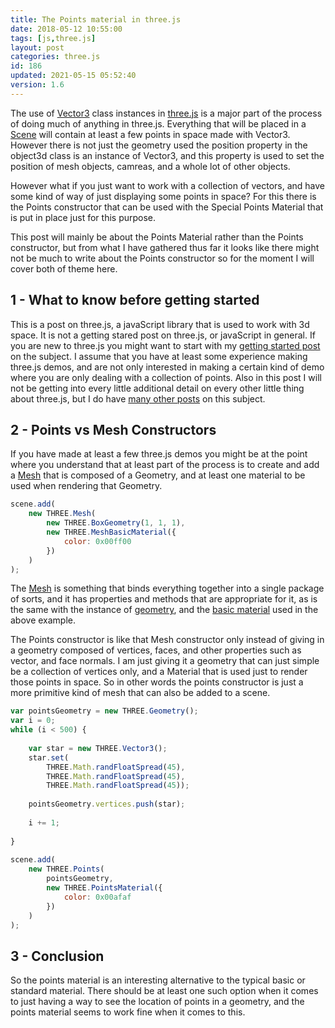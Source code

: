 ```yaml
---
title: The Points material in three.js
date: 2018-05-12 10:55:00
tags: [js,three.js]
layout: post
categories: three.js
id: 186
updated: 2021-05-15 05:52:40
version: 1.6
---
```


The use of [Vector3](/2018/04/15/threejs-vector3/) class instances in [three.js](https://threejs.org/) is a major part of the process of doing much of anything in three.js. Everything that will be placed in a [Scene](/2018/05/03/threejs-scene/) will contain at least a few points in space made with Vector3. However there is not just the geometry used the position property in the object3d class is an instance of Vector3, and this property is used to set the position of mesh objects, camreas, and a whole lot of other objects.

 However what if you just want to work with a collection of vectors, and have some kind of way of just displaying some points in space? For this there is the Points constructor that can be used with the Special Points Material that is put in place just for this purpose.

<!-- more -->

This post will mainly be about the Points Material rather than the Points constructor, but from what I have gathered thus far it looks like there might not be much to write about the Points constructor so for the moment I will cover both of theme here.

## 1 - What to know before getting started

This is a post on three.js, a javaScript library that is used to work with 3d space. It is not a getting stared post on three.js, or javaScript in general. If you are new to three.js you might want to start with my [getting started post](/2018/04/04/threejs-getting-started/) on the subject. I assume that you have at least some experience making three.js demos, and are not only interested in making a certain kind of demo where you are only dealing with a collection of points. Also in this post I will not be getting into every little additional detail on every other little thing about three.js, but I do have [many other posts](/categories/three-js/) on this subject.

## 2 - Points vs Mesh Constructors

If you have made at least a few three.js demos you might be at the point where you understand that at least part of the process is to create and add a [Mesh](/2018/05/04/threejs-mesh/) that is composed of a Geometry, and at least one material to be used when rendering that Geometry.

```js
scene.add(
    new THREE.Mesh(
        new THREE.BoxGeometry(1, 1, 1),
        new THREE.MeshBasicMaterial({
            color: 0x00ff00
        })
    )
);
```

The [Mesh](/2018/05/04/threejs-mesh/) is something that binds everything together into a single package of sorts, and it has properties and methods that are appropriate for it, as is the same with the instance of [geometry](/2018/04/14/threejs-geometry/), and the [basic material](/2018/05/05/threejs-basic-material/) used in the above example.

The Points constructor is like that Mesh constructor only instead of giving in a geometry composed of vertices, faces, and other properties such as vector, and face normals. I am just giving it a geometry that can just simple be a collection of vertices only, and a Material that is used just to render those points in space. So in other words the points constructor is just a more primitive kind of mesh that can also be added to a scene.

```js
var pointsGeometry = new THREE.Geometry();
var i = 0;
while (i < 500) {
 
    var star = new THREE.Vector3();
    star.set(
        THREE.Math.randFloatSpread(45),
        THREE.Math.randFloatSpread(45),
        THREE.Math.randFloatSpread(45));
 
    pointsGeometry.vertices.push(star);
 
    i += 1;
 
}
 
scene.add(
    new THREE.Points(
        pointsGeometry, 
        new THREE.PointsMaterial({
            color: 0x00afaf
        })
    )
);
```

## 3 - Conclusion

So the points material is an interesting alternative to the typical basic or standard material. There should be at least one such option when it comes to just having a way to see the location of points in a geometry, and the points material seems to work fine when it comes to this.